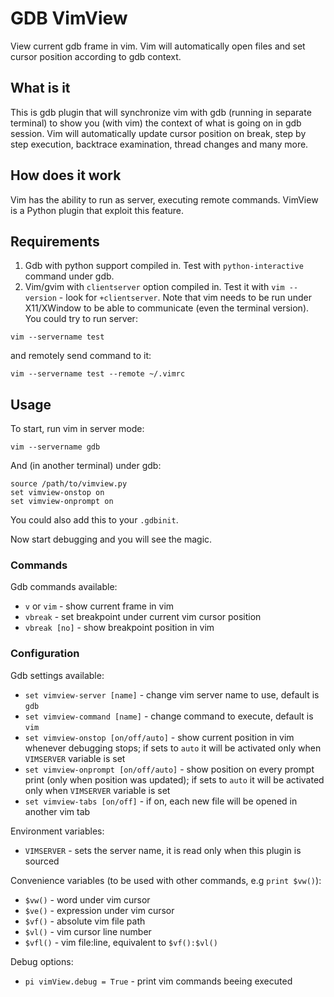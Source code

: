 # GDB VimView
View current gdb frame in vim.
Vim will automatically open files and set cursor position according to gdb context.

## What is it
This is gdb plugin that will synchronize vim with gdb (running in separate terminal) to show you (with vim) the context of what is going on in gdb session. Vim will automatically update cursor position on break, step by step execution, backtrace examination, thread changes and many more.

## How does it work
Vim has the ability to run as server, executing remote commands. VimView is a Python plugin that exploit this feature.

## Requirements
1. Gdb with python support compiled in. Test with `python-interactive` command under gdb.
2. Vim/gvim with `clientserver` option compiled in. Test it with `vim --version` - look for `+clientserver`. Note that vim needs to be run under X11/XWindow to be able to communicate (even the terminal version).
You could try to run server:
```
vim --servername test
```
and remotely send command to it:
```
vim --servername test --remote ~/.vimrc
```

## Usage
To start, run vim in server mode:
```
vim --servername gdb
```
And (in another terminal) under gdb:
```
source /path/to/vimview.py
set vimview-onstop on
set vimview-onprompt on
```
You could also add this to your `.gdbinit`.

Now start debugging and you will see the magic.

### Commands
Gdb commands available:
 - `v` or `vim` - show current frame in vim
 - `vbreak` - set breakpoint under current vim cursor position
 - `vbreak [no]` - show breakpoint position in vim

### Configuration
Gdb settings available:
 - `set vimview-server [name]` - change vim server name to use, default is `gdb`
 - `set vimview-command [name]` - change command to execute, default is `vim`
 - `set vimview-onstop [on/off/auto]` - show current position in vim whenever debugging stops; if sets to `auto` it will be activated only when `VIMSERVER` variable is set
 - `set vimview-onprompt [on/off/auto]` - show position on every prompt print (only when position was updated); if sets to `auto` it will be activated only when `VIMSERVER` variable is set
 - `set vimview-tabs [on/off]` - if on, each new file will be opened in another vim tab

Environment variables:
 - `VIMSERVER` - sets the server name, it is read only when this plugin is sourced

Convenience variables (to be used with other commands, e.g `print $vw()`):
 - `$vw()` - word under vim cursor
 - `$ve()` - expression under vim cursor
 - `$vf()` - absolute vim file path
 - `$vl()` - vim cursor line number
 - `$vfl()` - vim file:line, equivalent to `$vf():$vl()`

Debug options:
 - `pi vimView.debug = True` - print vim commands beeing executed

